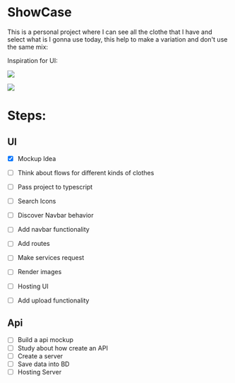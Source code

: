 # ShowCase

This is a personal project where I can see all the clothe that I have and select what is I gonna use today, this help to make a variation and don't use the same mix:

Inspiration for UI:

![](https://i.pinimg.com/originals/ae/1c/37/ae1c37954fdec00c28ab7bbe38fd74ad.gif)

![](https://i.pinimg.com/originals/d6/e4/8c/d6e48ca013f303cb083222dbcd20cc94.gif)

# Steps:
## UI
- [x] Mockup Idea
- [ ] Think about flows for different kinds of clothes
- [ ] Pass project to typescript
- [ ] Search Icons
- [ ] Discover Navbar behavior
- [ ] Add navbar functionality
- [ ] Add routes
- [ ] Make services request
- [ ] Render images
- [ ] Hosting UI
- [ ] Add upload functionality


## Api
- [ ] Build a api mockup
- [ ] Study about how create an API
- [ ] Create a server
- [ ] Save data into BD
- [ ] Hosting Server
